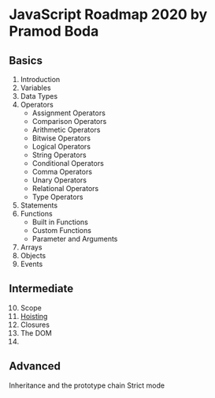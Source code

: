 # JavaScript Roadmap 2020 by Pramod Boda

## Basics

1. Introduction
2. Variables
3. Data Types
4. Operators
	- Assignment Operators
	- Comparison Operators
	- Arithmetic Operators
	- Bitwise Operators
	- Logical Operators
	- String Operators
	- Conditional Operators
	- Comma Operators
	- Unary Operators
	- Relational Operators
	- Type Operators
5. Statements
6. Functions
	 - Built in Functions
	 - Custom Functions
	 - Parameter and Arguments
7. Arrays 
8. Objects
9. Events

## Intermediate
10. Scope
11. [Hoisting](https://github.com/pramodboda/JavaScript-Roadmap-2020/blob/master/11-Hoisting/hoisting.md)
12. Closures
13. The DOM
14. 
##  Advanced

Inheritance and the prototype chain
Strict mode


<!--stackedit_data:
eyJoaXN0b3J5IjpbLTEzNjgzNjU1NTQsLTE0MzY1NTYzMjEsMT
MzNDg4ODEyMCwtMTY0ODgzMzg3NiwtMjEzNzcxOTI1NiwtMTc3
NzMwMzM2MV19
-->